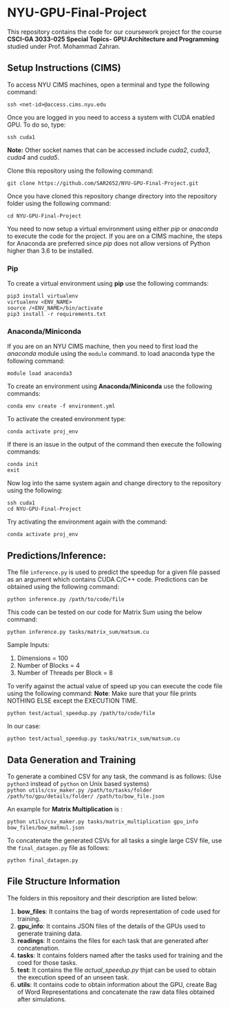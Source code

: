 # NYU-GPU-Final-Project

This repository contains the code for our coursework project for the course **CSCI-GA 3033-025 Special Topics- GPU:Architecture and Programming** studied under Prof. Mohammad Zahran.

## Setup Instructions (CIMS)

To access NYU CIMS machines, open a terminal and type the following command:

```
ssh <net-id>@access.cims.nyu.edu
```

Once you are logged in you need to access a system with CUDA enabled GPU. To do so, type:

```
ssh cuda1
```

**Note:** Other socket names that can be accessed include *cuda2*, *cuda3*, *cuda4* and *cuda5*.

Clone this repository using the following command:<br>

```
git clone https://github.com/SAR2652/NYU-GPU-Final-Project.git
```

Once you have cloned this repository change directory into the repository folder using the following command:<br>
```
cd NYU-GPU-Final-Project
```

You need to now setup a virtual environment using either *pip* or *anaconda* to execute the code for the project. If you are on a CIMS machine, the steps for Anaconda are preferred since *pip* does not allow versions of Python higher than 3.6 to be installed. 

### Pip
To create a virtual environment using **pip** use the following commands:
```
pip3 install virtualenv
virtualenv <ENV_NAME>
source /<ENV_NAME>/bin/activate
pip3 install -r requirements.txt
```
### Anaconda/Miniconda

If you are on an NYU CIMS machine, then you need to first load the *anaconda* module using the ```module``` command. to load anaconda type the following command:<br>

 ```
 module load anaconda3
 ```

To create an environment using **Anaconda/Miniconda** use the following commands:
```
conda env create -f environment.yml
```

To activate the created environment type:

```
conda activate proj_env
```

If there is an issue in the output of the command then execute the following commands:

```
conda init
exit
```

Now log into the same system again and change directory to the repository using the following:

```
ssh cuda1
cd NYU-GPU-Final-Project
```

Try activating the environment again with the command:

```
conda activate proj_env
```

## Predictions/Inference:
The file ```inference.py``` is used to predict the speedup for a given file passed as an argument which contains CUDA C/C++ code. Predictions can be obtained using the following command:<br>
```
python inference.py /path/to/code/file
```

This code can be tested on our code for Matrix Sum using the below command:
```
python inference.py tasks/matrix_sum/matsum.cu
```

Sample Inputs:
1. Dimensions = 100
2. Number of Blocks = 4
3. Number of Threads per Block = 8

To verify against the actual value of speed up you can execute the code file using the following command:
**Note**: Make sure that your file prints NOTHING ELSE except the EXECUTION TIME.
```
python test/actual_speedup.py /path/to/code/file
```

In our case:
```
python test/actual_speedup.py tasks/matrix_sum/matsum.cu 
```

## Data Generation and Training
To generate a combined CSV for any task, the command is as follows: (Use ```python3``` instead of ```python``` on Unix based systems)<br>
```python utils/csv_maker.py /path/to/tasks/folder /path/to/gpu/details/folder/ /path/to/bow_file.json```<br>

An example for <b>Matrix Multiplication</b> is :<br>

```python utils/csv_maker.py tasks/matrix_multiplication gpu_info bow_files/bow_matmul.json```<br>

To concatenate the generated CSVs for all tasks a single large CSV file, use the ```final_datagen.py``` file as follows:<br>

```python final_datagen.py```


## File Structure Information

The folders in this repository and their description are listed below:
1. **bow_files**: It contains the bag of words representation of code used for training.
2. **gpu_info**: It contains JSON files of the details of the GPUs used to generate training data.
3. **readings**: It contains the files for each task that are generated after concatenation.
4. **tasks**: It contains folders named after the tasks used for training and the coed for those tasks.
5. **test**: It contains the file *actual_speedup.py* thjat can be used to obtain the execution speed of an unseen task.
6. **utils**: It contains code to obtain information about the GPU, create Bag of Word Representations and concatenate the raw data files obtained after simulations.
